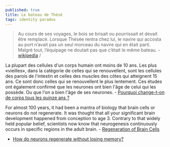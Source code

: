 ```yaml
---
published: true
title: Le bateau de Thésé
tags: identity paradox
---
```

> Au cours de ses voyages, le bois se brisait ou pourrissait et devait être remplacé. Lorsque Thésée rentra chez lui, le navire qui accosta au port n’avait pas un seul morceau du navire qui en était parti. Malgré tout, l’équipage ne doutait pas que c’était le même bateau. - [wikipedia](https://fr.wikipedia.org/wiki/Bateau_de_Th%C3%A9s%C3%A9e) / []()

La plupart des cellules d'un corps humain ont moins de 10 ans. Les plus «vieilles», dans la catégorie de celles qui se renouvellent, sont les cellules des parois de l'intestin et celles des muscles des côtes qui atteignent 15 ans. Ce sont donc celles qui se renouvellent le plus lentement. Ces études ont également confirmé que les neurones ont bien l'âge de celui qui les possède. Ou que l'on a bien l'âge de ses neurones. - [Pourquoi change-t-on
de corps tous les quinze ans ?](https://www.lefigaro.fr/sciences/2008/05/14/01008-20080514ARTFIG00005-pourquoi-change-t-on-de-corps-tous-les-quinze-ans.php)

For almost 100 years, it had been a mantra of biology that brain cells or neurons do not regenerate. It was thought that all your significant brain development happened from conception to age 3. Contrary to that widely held popular belief, scientists now know that neurogenesis continuously occurs in specific regions in the adult brain. - [Regeneration of Brain Cells ](https://www.thoughtco.com/regeneration-of-brain-cells-373181)
- [How do neurons regenerate without losing memory?](https://www.sciencedaily.com/releases/2014/05/140521133514.htm)

